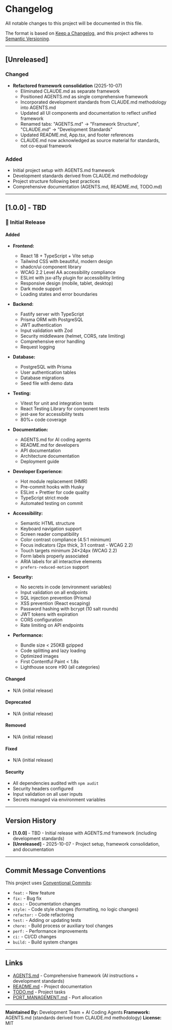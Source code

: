 # Changelog

All notable changes to this project will be documented in this file.

The format is based on [Keep a Changelog](https://keepachangelog.com/en/1.0.0/),
and this project adheres to [Semantic Versioning](https://semver.org/spec/v2.0.0.html).

---

## [Unreleased]

### Changed
- **Refactored framework consolidation** (2025-10-07)
  - Eliminated CLAUDE.md as separate framework
  - Positioned AGENTS.md as single comprehensive framework
  - Incorporated development standards from CLAUDE.md methodology into AGENTS.md
  - Updated all UI components and documentation to reflect unified framework
  - Renamed tabs: "AGENTS.md" → "Framework Structure", "CLAUDE.md" → "Development Standards"
  - Updated README.md, App.tsx, and footer references
  - CLAUDE.md now acknowledged as source material for standards, not co-equal framework

### Added
- Initial project setup with AGENTS.md framework
- Development standards derived from CLAUDE.md methodology
- Project structure following best practices
- Comprehensive documentation (AGENTS.md, README.md, TODO.md)

---

## [1.0.0] - TBD

### 🎉 Initial Release

#### Added
- **Frontend:**
  - React 18 + TypeScript + Vite setup
  - Tailwind CSS with beautiful, modern design
  - shadcn/ui component library
  - WCAG 2.2 Level AA accessibility compliance
  - ESLint with jsx-a11y plugin for accessibility linting
  - Responsive design (mobile, tablet, desktop)
  - Dark mode support
  - Loading states and error boundaries

- **Backend:**
  - Fastify server with TypeScript
  - Prisma ORM with PostgreSQL
  - JWT authentication
  - Input validation with Zod
  - Security middleware (helmet, CORS, rate limiting)
  - Comprehensive error handling
  - Request logging

- **Database:**
  - PostgreSQL with Prisma
  - User authentication tables
  - Database migrations
  - Seed file with demo data

- **Testing:**
  - Vitest for unit and integration tests
  - React Testing Library for component tests
  - jest-axe for accessibility tests
  - 80%+ code coverage

- **Documentation:**
  - AGENTS.md for AI coding agents
  - README.md for developers
  - API documentation
  - Architecture documentation
  - Deployment guide

- **Developer Experience:**
  - Hot module replacement (HMR)
  - Pre-commit hooks with Husky
  - ESLint + Prettier for code quality
  - TypeScript strict mode
  - Automated testing on commit

- **Accessibility:**
  - Semantic HTML structure
  - Keyboard navigation support
  - Screen reader compatibility
  - Color contrast compliance (4.5:1 minimum)
  - Focus indicators (2px thick, 3:1 contrast - WCAG 2.2)
  - Touch targets minimum 24×24px (WCAG 2.2)
  - Form labels properly associated
  - ARIA labels for all interactive elements
  - `prefers-reduced-motion` support

- **Security:**
  - No secrets in code (environment variables)
  - Input validation on all endpoints
  - SQL injection prevention (Prisma)
  - XSS prevention (React escaping)
  - Password hashing with bcrypt (10 salt rounds)
  - JWT tokens with expiration
  - CORS configuration
  - Rate limiting on API endpoints

- **Performance:**
  - Bundle size < 250KB gzipped
  - Code splitting and lazy loading
  - Optimized images
  - First Contentful Paint < 1.8s
  - Lighthouse score ≥90 (all categories)

#### Changed
- N/A (initial release)

#### Deprecated
- N/A (initial release)

#### Removed
- N/A (initial release)

#### Fixed
- N/A (initial release)

#### Security
- All dependencies audited with `npm audit`
- Security headers configured
- Input validation on all user inputs
- Secrets managed via environment variables

---

## Version History

- **[1.0.0]** - TBD - Initial release with AGENTS.md framework (including development standards)
- **[Unreleased]** - 2025-10-07 - Project setup, framework consolidation, and documentation

---

## Commit Message Conventions

This project uses [Conventional Commits](https://www.conventionalcommits.org/):

- `feat:` - New feature
- `fix:` - Bug fix
- `docs:` - Documentation changes
- `style:` - Code style changes (formatting, no logic changes)
- `refactor:` - Code refactoring
- `test:` - Adding or updating tests
- `chore:` - Build process or auxiliary tool changes
- `perf:` - Performance improvements
- `ci:` - CI/CD changes
- `build:` - Build system changes

---

## Links

- [AGENTS.md](./AGENTS.md) - Comprehensive framework (AI instructions + development standards)
- [README.md](./README.md) - Project documentation
- [TODO.md](./TODO.md) - Project tasks
- [PORT_MANAGEMENT.md](./PORT_MANAGEMENT.md) - Port allocation

---

**Maintained By:** Development Team + AI Coding Agents
**Framework:** AGENTS.md (standards derived from CLAUDE.md methodology)
**License:** MIT
